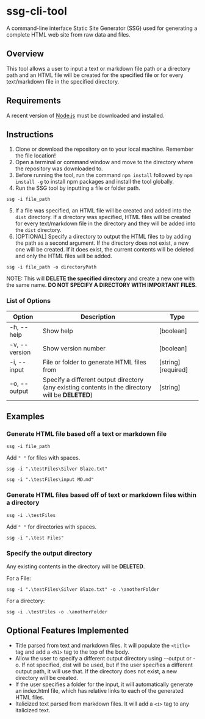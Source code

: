 # ssg-cli-tool
 A command-line interface Static Site Generator (SSG) used for generating a complete HTML web site from raw data and files.
 
 ## Overview
 This tool allows a user to input a text or markdown file path or a directory path and an HTML file will be created for the specified file or for every text/markdown file in the specified directory.
 ## Requirements
 A recent version of [Node.js](https://nodejs.org/en/) must be downloaded and installed.
 
 ## Instructions
 1.  Clone or download the repository on to your local machine.  Remember the file location!
 2.  Open a terminal or command window and move to the directory where the repository was downloaded to.
 3.  Before running the tool, run the command ```npm install``` followed by ```npm install -g``` to install npm packages and install the tool globally.
 4.  Run the SSG tool by inputting a file or folder path.  
 ```
 ssg -i file_path
 ```
 5. If a file was specified, an HTML file will be created and added into the ```dist``` directory.  If a directory was specified, HTML files will be created for every text/markdown file in the directory and they will be added into the ```dist``` directory.
 6. [OPTIONAL] Specify a directory to output the HTML files to by adding the path as a second argument.  If the directory does not exist, a new one will be created.  If it does exist, the current contents will be deleted and only the HTML files will be added.
 ```
 ssg -i file_path -o directoryPath
 ```
 NOTE: This will <b>DELETE the specified directory</b> and create a new one with the same name.  <b>DO NOT SPECIFY A DIRECTORY WITH IMPORTANT FILES</b>.
 ### List of Options
 |Option| Description| Type|
 |------|------------|-----|
 |-h, --help| Show help | [boolean]|
 |-v, --version| Show version number | [boolean] |
 |-i, --input| File or folder to generate HTML files from| [string] [required]|
 |-o, --output| Specify a different output directory (any existing contents in the directory will be <b>DELETED</b>)| [string]|
 
 ## Examples
 ### Generate HTML file based off a text or markdown file
 ```
 ssg -i file_path
 ```
 Add ```" "``` for files with spaces.
 ```
 ssg -i ".\testFiles\Silver Blaze.txt"
 ```
 ```
 ssg -i ".\testFiles\input MD.md"
 ```
 ### Generate HTML files based off of text or markdown files within a directory
 ```
 ssg -i .\testFiles
 ```
  Add ```" "``` for directories with spaces.
 ```
 ssg -i ".\test Files"
 ```
 ### Specify the output directory
 Any existing contents in the directory will be <b>DELETED</b>.
   
 For a File:
 ```
 ssg -i ".\testFiles\Silver Blaze.txt" -o .\anotherFolder
 ```
 For a directory:
 ```
 ssg -i .\testFiles -o .\anotherFolder
 ```
## Optional Features Implemented
- Title parsed from text and markdown files. It will populate the ```<title>``` tag and add a ```<h1>``` tag to the top of the body.
- Allow the user to specify a different output directory using --output or -o. If not specified, dist will be used, but if the user specifies a different output path, it will use that.  If the directory does not exist, a new directory will be created.
- If the user specifies a folder for the input, it will automatically generate an index.html file, which has relative links to each of the generated HTML files.
- Italicized text parsed from markdown files. It will add a ```<i>``` tag to any italicized text.
